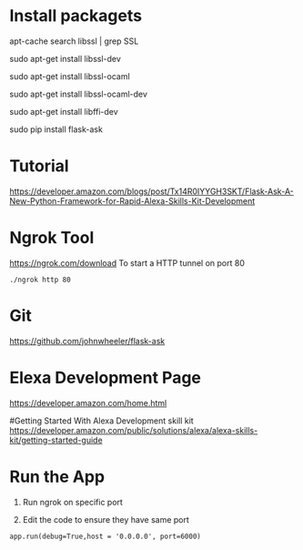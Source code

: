# Install packagets
apt-cache search libssl | grep SSL

sudo apt-get install libssl-dev

sudo apt-get install libssl-ocaml

sudo apt-get install libssl-ocaml-dev

sudo apt-get install libffi-dev
 
sudo pip install flask-ask


# Tutorial 
https://developer.amazon.com/blogs/post/Tx14R0IYYGH3SKT/Flask-Ask-A-New-Python-Framework-for-Rapid-Alexa-Skills-Kit-Development

# Ngrok Tool
https://ngrok.com/download
To start a HTTP tunnel on port 80

`./ngrok http 80`
# Git
https://github.com/johnwheeler/flask-ask
# Elexa Development Page
https://developer.amazon.com/home.html

#Getting Started With Alexa Development skill kit
https://developer.amazon.com/public/solutions/alexa/alexa-skills-kit/getting-started-guide

# Run the App

1. Run ngrok on specific port 

2. Edit the code to ensure they have same port 

`app.run(debug=True,host = '0.0.0.0', port=6000)`
